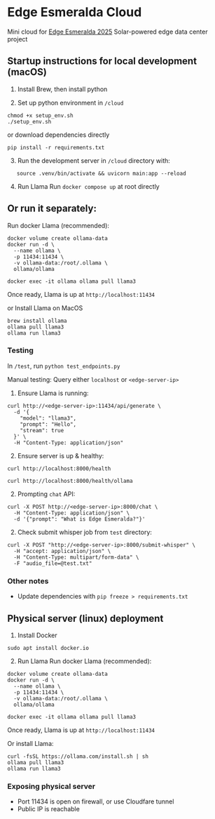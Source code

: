 # Edge Esmeralda Cloud
Mini cloud for [Edge Esmeralda 2025](https://www.edgeesmeralda.com) Solar-powered edge data center project

## Startup instructions for local development (macOS)
1. Install Brew, then install python

2. Set up python environment in `/cloud`
```
chmod +x setup_env.sh
./setup_env.sh
```
  or download dependencies directly 
```
pip install -r requirements.txt
```

3. Run the development server in `/cloud` directory with:
```
   source .venv/bin/activate && uvicorn main:app --reload
```

4. Run Llama
Run `docker compose up` at root directly

Or run it separately:
--
Run docker Llama (recommended): 
```
docker volume create ollama-data
docker run -d \
  --name ollama \
  -p 11434:11434 \
  -v ollama-data:/root/.ollama \
  ollama/ollama
```
```
docker exec -it ollama ollama pull llama3
```
Once ready, Llama is up at `http://localhost:11434`

or Install Llama on MacOS
```
brew install ollama
ollama pull llama3
ollama run llama3
```

### Testing
In `/test`, run `python test_endpoints.py`

Manual testing: 
Query either `localhost` or `<edge-server-ip>`
1. Ensure Llama is running: 
```
curl http://<edge-server-ip>:11434/api/generate \
  -d '{
    "model": "llama3",
    "prompt": "Hello",
    "stream": true
  }' \
  -H "Content-Type: application/json"
```
2. Ensure server is up & healthy:
```
curl http://localhost:8000/health
```

```
curl http://localhost:8000/health/ollama
```

2. Prompting `chat` API:
```
curl -X POST http://<edge-server-ip>:8000/chat \
  -H "Content-Type: application/json" \
  -d '{"prompt": "What is Edge Esmeralda?"}'
```

2. Check submit whisper job from `test` directory:
```
curl -X POST "http://<edge-server-ip>:8000/submit-whisper" \
  -H "accept: application/json" \
  -H "Content-Type: multipart/form-data" \
  -F "audio_file=@test.txt"
```

### Other notes
- Update dependencies with `pip freeze > requirements.txt`

## Physical server (linux) deployment
1. Install Docker
```
sudo apt install docker.io
```

2. Run Llama
Run docker Llama (recommended): 
```
docker volume create ollama-data
docker run -d \
  --name ollama \
  -p 11434:11434 \
  -v ollama-data:/root/.ollama \
  ollama/ollama
```

```
docker exec -it ollama ollama pull llama3
```
Once ready, Llama is up at `http://localhost:11434`

Or install Llama:
```
curl -fsSL https://ollama.com/install.sh | sh
ollama pull llama3
ollama run llama3
```

### Exposing physical server
- Port 11434 is open on firewall, or use Cloudfare tunnel
- Public IP is reachable